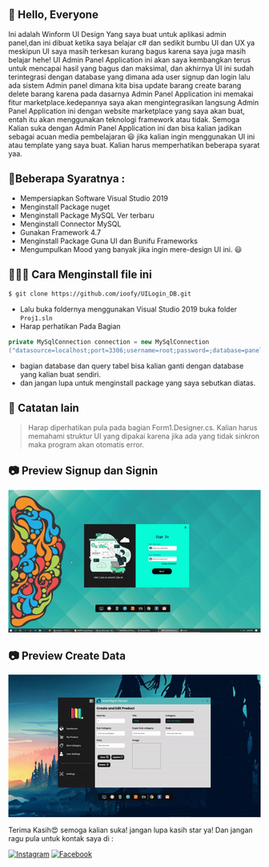 ## 👋 Hello, Everyone

Ini adalah Winform UI Design Yang saya buat untuk aplikasi admin panel,dan ini dibuat ketika saya belajar c# dan sedikit bumbu UI dan UX
ya meskipun UI saya masih terkesan kurang bagus karena saya juga masih belajar hehe! UI Admin Panel Application ini akan saya kembangkan 
terus untuk mencapai hasil yang bagus dan maksimal, dan akhirnya UI ini sudah terintegrasi dengan database yang dimana ada user signup dan login
lalu ada sistem Admin panel dimana kita bisa update barang create barang delete barang karena pada dasarnya Admin Panel Application ini memakai 
fitur marketplace.kedepannya saya akan mengintegrasikan langsung Admin Panel Application ini dengan website marketplace yang saya akan buat,
entah itu akan menggunakan teknologi framework atau tidak. Semoga Kalian suka dengan Admin Panel Application ini
dan bisa kalian jadikan sebagai acuan media pembelajaran 😃
jika kalian ingin menggunakan UI ini atau template yang saya buat. Kalian harus memperhatikan
beberapa syarat yaa.

## 📌Beberapa Syaratnya :
  * Mempersiapkan Software Visual Studio 2019
  * Menginstall Package nuget
  * Menginstall Package MySQL Ver terbaru
  * Menginstall Connector MySQL
  * Gunakan Framework 4.7
  * Menginstall Package Guna UI dan Bunifu Frameworks
  * Mengumpulkan Mood yang banyak jika ingin mere-design UI ini. 😃

## 👩🏾‍💻 Cara Menginstall file ini

```bash
$ git clone https://github.com/ioofy/UILogin_DB.git

```
 * Lalu buka foldernya menggunakan Visual Studio 2019 buka folder ```Proj1.sln ```
 * Harap perhatikan Pada Bagian

```csharp
private MySqlConnection connection = new MySqlConnection
("datasource=localhost;port=3306;username=root;password=;database=panel_db");

```
* bagian database dan query tabel bisa kalian ganti dengan database yang kalian buat sendiri.
* dan jangan lupa untuk menginstall package yang saya sebutkan diatas.

## 📝 Catatan lain

 > Harap diperhatikan pula pada bagian Form1.Designer.cs.
 > Kalian harus memahami struktur UI yang dipakai karena jika ada yang tidak sinkron maka program akan otomatis error.

## 📷 Preview Signup dan Signin

<img src="resources/gif/preview.gif" />

## 📷 Preview Create Data

<img src="resources/gif/Create.gif" />


Terima Kasih😍 semoga kalian suka! jangan lupa kasih star ya! Dan jangan ragu pula untuk kontak saya di :
<p>
 <a href="https://www.instagram.com/rizukyy27_" target="_blank"><img src="https://img.shields.io/badge/Instagram-%23E4405F.svg?&style=flat-square&logo=instagram&logoColor=white" height="32px" alt="Instagram"></a>
 <a href="https://www.facebook.com/Rahxephonz" target="_blank"><img src="https://img.shields.io/badge/Facebook-1877F2?style=for-the-badge&logo=facebook&logoColor=white" height="32px" alt="Facebook"></a>
</p>

